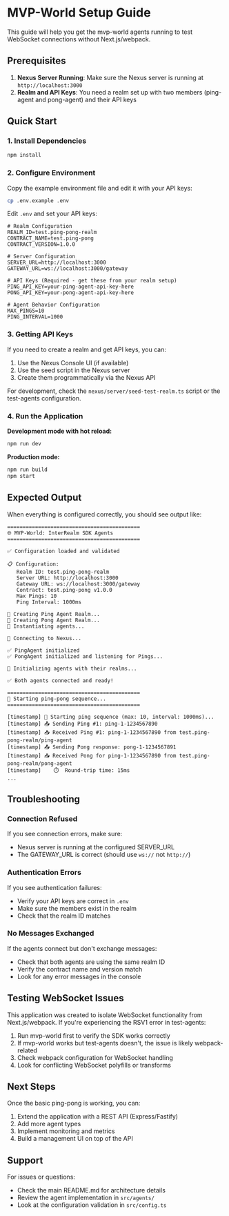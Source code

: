 # MVP-World Setup Guide

This guide will help you get the mvp-world agents running to test WebSocket connections without Next.js/webpack.

## Prerequisites

1. **Nexus Server Running**: Make sure the Nexus server is running at `http://localhost:3000`
2. **Realm and API Keys**: You need a realm set up with two members (ping-agent and pong-agent) and their API keys

## Quick Start

### 1. Install Dependencies

```bash
npm install
```

### 2. Configure Environment

Copy the example environment file and edit it with your API keys:

```bash
cp .env.example .env
```

Edit `.env` and set your API keys:

```env
# Realm Configuration
REALM_ID=test.ping-pong-realm
CONTRACT_NAME=test.ping-pong
CONTRACT_VERSION=1.0.0

# Server Configuration
SERVER_URL=http://localhost:3000
GATEWAY_URL=ws://localhost:3000/gateway

# API Keys (Required - get these from your realm setup)
PING_API_KEY=your-ping-agent-api-key-here
PONG_API_KEY=your-pong-agent-api-key-here

# Agent Behavior Configuration
MAX_PINGS=10
PING_INTERVAL=1000
```

### 3. Getting API Keys

If you need to create a realm and get API keys, you can:

1. Use the Nexus Console UI (if available)
2. Use the seed script in the Nexus server
3. Create them programmatically via the Nexus API

For development, check the `nexus/server/seed-test-realm.ts` script or the test-agents configuration.

### 4. Run the Application

**Development mode with hot reload:**
```bash
npm run dev
```

**Production mode:**
```bash
npm run build
npm start
```

## Expected Output

When everything is configured correctly, you should see output like:

```
===========================================
🌐 MVP-World: InterRealm SDK Agents
===========================================

✅ Configuration loaded and validated

📋 Configuration:
   Realm ID: test.ping-pong-realm
   Server URL: http://localhost:3000
   Gateway URL: ws://localhost:3000/gateway
   Contract: test.ping-pong v1.0.0
   Max Pings: 10
   Ping Interval: 1000ms

🔧 Creating Ping Agent Realm...
🔧 Creating Pong Agent Realm...
🤖 Instantiating agents...

🔌 Connecting to Nexus...

✅ PingAgent initialized
✅ PongAgent initialized and listening for Pings...

🔌 Initializing agents with their realms...

✅ Both agents connected and ready!

===========================================
🏓 Starting ping-pong sequence...
===========================================

[timestamp] 🚀 Starting ping sequence (max: 10, interval: 1000ms)...
[timestamp] 📤 Sending Ping #1: ping-1-1234567890
[timestamp] 📥 Received Ping #1: ping-1-1234567890 from test.ping-pong-realm/ping-agent
[timestamp] 📤 Sending Pong response: pong-1-1234567891
[timestamp] 📥 Received Pong for ping-1-1234567890 from test.ping-pong-realm/pong-agent
[timestamp]    ⏱️  Round-trip time: 15ms
...
```

## Troubleshooting

### Connection Refused

If you see connection errors, make sure:
- Nexus server is running at the configured SERVER_URL
- The GATEWAY_URL is correct (should use `ws://` not `http://`)

### Authentication Errors

If you see authentication failures:
- Verify your API keys are correct in `.env`
- Make sure the members exist in the realm
- Check that the realm ID matches

### No Messages Exchanged

If the agents connect but don't exchange messages:
- Check that both agents are using the same realm ID
- Verify the contract name and version match
- Look for any error messages in the console

## Testing WebSocket Issues

This application was created to isolate WebSocket functionality from Next.js/webpack. If you're experiencing the RSV1 error in test-agents:

1. Run mvp-world first to verify the SDK works correctly
2. If mvp-world works but test-agents doesn't, the issue is likely webpack-related
3. Check webpack configuration for WebSocket handling
4. Look for conflicting WebSocket polyfills or transforms

## Next Steps

Once the basic ping-pong is working, you can:

1. Extend the application with a REST API (Express/Fastify)
2. Add more agent types
3. Implement monitoring and metrics
4. Build a management UI on top of the API

## Support

For issues or questions:
- Check the main README.md for architecture details
- Review the agent implementation in `src/agents/`
- Look at the configuration validation in `src/config.ts`
